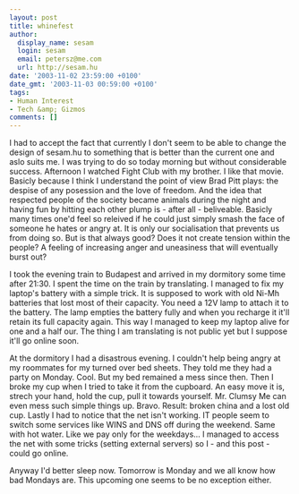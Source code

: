```yaml
---
layout: post
title: whinefest
author:
  display_name: sesam
  login: sesam
  email: petersz@me.com
  url: http://sesam.hu
date: '2003-11-02 23:59:00 +0100'
date_gmt: '2003-11-03 00:59:00 +0100'
tags:
- Human Interest
- Tech &amp; Gizmos
comments: []
---
```


I had to accept the fact that currently I don't seem to be able to change the design of sesam.hu to something that is better than the current one and aslo suits me. I was trying to do so today morning but without considerable success. Afternoon I watched Fight Club with my brother. I like that movie. Basicly because I think I understand the point of view Brad Pitt plays: the despise of any posession and the love of freedom. And the idea that respected people of the society became animals during the night and having fun by hitting each other plump is - after all - beliveable. Basicly many times one'd feel so releived if he could just simply smash the face of someone he hates or angry at. It is only our socialisation that prevents us from doing so. But is that always good? Does it not create tension within the people? A feeling of increasing anger and uneasiness that will eventually burst out?

I took the evening train to Budapest and arrived in my dormitory some time after 21:30. I spent the time on the train by translating. I managed to fix my laptop's battery with a simple trick. It is supposed to work with old Ni-Mh batteries that lost most of their capacity. You need a 12V lamp to attach it to the battery. The lamp empties the battery fully and when you recharge it it'll retain its full capacity again. This way I managed to keep my laptop alive for one and a half our. The thing I am translating is not public yet but I suppose it'll go online soon.

At the dormitory I had a disastrous evening. I couldn't help being angry at my roommates for my turned over bed sheets. They told me they had a party on Monday. Cool. But my bed remained a mess since then. Then I broke my cup when I tried to take it from the cupboard. An easy move it is, strech your hand, hold the cup, pull it towards yourself. Mr. Clumsy Me can even mess such simple things up. Bravo. Result: broken china and a lost old cup. Lastly I had to notice that the net isn't working. IT people seem to switch some services like WINS and DNS off during the weekend. Same with hot water. Like we pay only for the weekdays... I managed to access the net with some tricks (setting external servers) so I - and this post - could go online.

Anyway I'd better sleep now. Tomorrow is Monday and we all know how bad Mondays are. This upcoming one seems to be no exception either.
